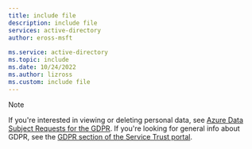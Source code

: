 ```yaml
---
title: include file
description: include file
services: active-directory
author: eross-msft
 
ms.service: active-directory
ms.topic: include
ms.date: 10/24/2022
ms.author: lizross
ms.custom: include file
---
```


> [!NOTE]
> If you're interested in viewing or deleting personal data, see [Azure Data Subject Requests for the GDPR](/microsoft-365/compliance/gdpr-dsr-azure). If you're looking for general info about GDPR, see the [GDPR section of the Service Trust portal](https://servicetrust.microsoft.com/ViewPage/GDPRGetStarted).

